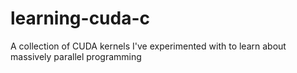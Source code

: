 # learning-cuda-c
A collection of CUDA kernels I've experimented with to learn about massively parallel programming

